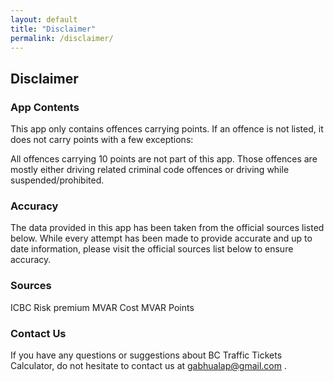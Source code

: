 ```yaml
---
layout: default
title: "Disclaimer"
permalink: /disclaimer/
---
```


## Disclaimer

### App Contents

This app only contains offences carrying points. If an offence is not listed, it does not carry points with a few exceptions:

All offences carrying 10 points are not part of this app. Those offences are mostly either driving related criminal code offences or driving while suspended/prohibited.

### Accuracy

The data provided in this app has been taken from the official sources listed below. While every attempt has been made to provide accurate and up to date information, please visit the official sources list below to ensure accuracy.

### Sources

ICBC Risk premium
MVAR Cost
MVAR Points

### Contact Us

If you have any questions or suggestions about BC Traffic Tickets Calculator, do not hesitate to contact us at <gabhualap@gmail.com> .

